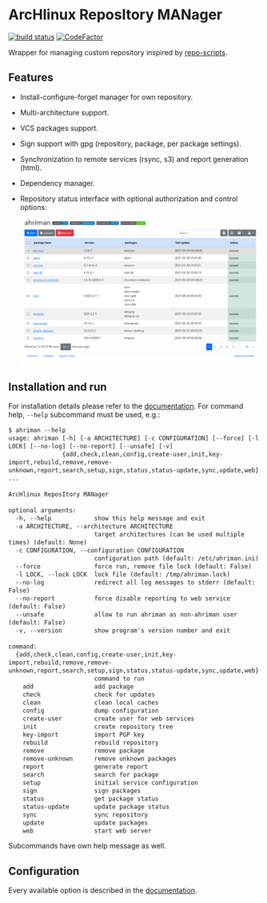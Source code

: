 # ArcHlinux ReposItory MANager

[![build status](https://github.com/arcan1s/ahriman/actions/workflows/run-tests.yml/badge.svg)](https://github.com/arcan1s/ahriman/actions/workflows/run-tests.yml)
[![CodeFactor](https://www.codefactor.io/repository/github/arcan1s/ahriman/badge)](https://www.codefactor.io/repository/github/arcan1s/ahriman)

Wrapper for managing custom repository inspired by [repo-scripts](https://github.com/arcan1s/repo-scripts).

## Features

* Install-configure-forget manager for own repository.
* Multi-architecture support.
* VCS packages support.
* Sign support with gpg (repository, package, per package settings).
* Synchronization to remote services (rsync, s3) and report generation (html).
* Dependency manager.
* Repository status interface with optional authorization and control options:

    ![web interface](web.png)

## Installation and run

For installation details please refer to the [documentation](docs/setup.md). For command help, `--help` subcommand must be used, e.g.:

```shell
$ ahriman --help
usage: ahriman [-h] [-a ARCHITECTURE] [-c CONFIGURATION] [--force] [-l LOCK] [--no-log] [--no-report] [--unsafe] [-v]
               {add,check,clean,config,create-user,init,key-import,rebuild,remove,remove-unknown,report,search,setup,sign,status,status-update,sync,update,web} ...

ArcHlinux ReposItory MANager

optional arguments:
  -h, --help            show this help message and exit
  -a ARCHITECTURE, --architecture ARCHITECTURE
                        target architectures (can be used multiple times) (default: None)
  -c CONFIGURATION, --configuration CONFIGURATION
                        configuration path (default: /etc/ahriman.ini)
  --force               force run, remove file lock (default: False)
  -l LOCK, --lock LOCK  lock file (default: /tmp/ahriman.lock)
  --no-log              redirect all log messages to stderr (default: False)
  --no-report           force disable reporting to web service (default: False)
  --unsafe              allow to run ahriman as non-ahriman user (default: False)
  -v, --version         show program's version number and exit

command:
  {add,check,clean,config,create-user,init,key-import,rebuild,remove,remove-unknown,report,search,setup,sign,status,status-update,sync,update,web}
                        command to run
    add                 add package
    check               check for updates
    clean               clean local caches
    config              dump configuration
    create-user         create user for web services
    init                create repository tree
    key-import          import PGP key
    rebuild             rebuild repository
    remove              remove package
    remove-unknown      remove unknown packages
    report              generate report
    search              search for package
    setup               initial service configuration
    sign                sign packages
    status              get package status
    status-update       update package status
    sync                sync repository
    update              update packages
    web                 start web server
```

Subcommands have own help message as well.

## Configuration

Every available option is described in the [documentation](docs/configuration.md).

